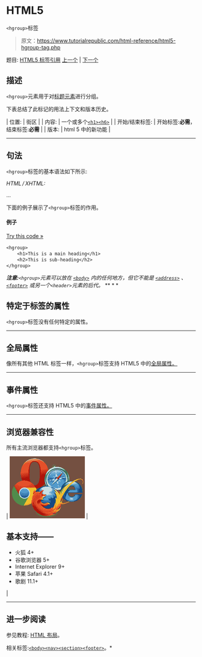 # HTML5

`<hgroup>`标签

> 原文：<https://www.tutorialrepublic.com/html-reference/html5-hgroup-tag.php>

题目: [HTML5 标签引用](html5-tags.php) [上一个](html5-header-tag.php) | [下一个](html-headings-tag.php)

## 描述

`<hgroup>`元素用于对[标题元素](../html-tutorial/html-headings.php)进行分组。

下表总结了此标记的用法上下文和版本历史。

| 位置: | 街区 |
| 内容: | 一个或多个[`<h1>`](html-headings-tag.php)[`<h6>`](html-headings-tag.php) |
| 开始/结束标签: | 开始标签:**必需**，结束标签:**必需** |
| 版本: | html 5 中的新功能 |

* * *

## 句法

`<hgroup>`标签的基本语法如下所示:

*HTML / XHTML:* <hgroup> ... </hgroup>

下面的例子展示了`<hgroup>`标签的作用。

#### 例子

[Try this code »](../codelab.php?topic=html5&file=hgroup-tag "Try this code using online Editor")

```
<hgroup>
    <h1>This is a main heading</h1>
    <h2>This is sub-heading</h2>
</hgroup>
```

 ***注意:**`<hgroup>`元素可以放在 [`<body>`](html-body-tag.php) 内的任何地方，但它不能是 [`<address>`](html-address-tag.php) 、 [`<footer>`](html5-footer-tag.php) 或另一个`<header>`元素的后代。*  ** * *

## 特定于标签的属性

`<hgroup>`标签没有任何特定的属性。

* * *

## 全局属性

像所有其他 HTML 标签一样，`<hgroup>`标签支持 HTML5 中的[全局属性。](html5-global-attributes.php)

* * *

## 事件属性

`<hgroup>`标签还支持 HTML5 中的[事件属性。](html5-event-attributes.php)

* * *

## 浏览器兼容性

所有主流浏览器都支持`<hgroup>`标签。

| ![Browsers Icon](img/e9331123c77668c1832e541c2fca1002.png) | 

## 基本支持——

*   火狐 4+
*   谷歌浏览器 5+
*   Internet Explorer 9+
*   苹果 Safari 4.1+
*   歌剧 11.1+

 |

* * *

## 进一步阅读

参见教程: [HTML 布局](../html-tutorial/html-layout.php)。

相关标签:[`<body>`](html-body-tag.php)[`<nav>`](html5-nav-tag.php)[`<section>`](html5-section-tag.php)[`<footer>`](html5-footer-tag.php)。*